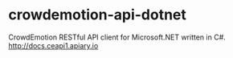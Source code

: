 # crowdemotion-api-dotnet
CrowdEmotion RESTful API client for Microsoft.NET written in C#. http://docs.ceapi1.apiary.io
